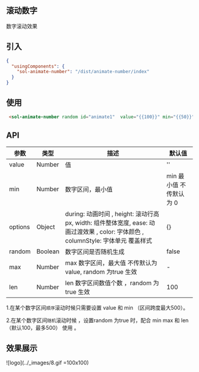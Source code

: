 ## 滚动数字

数字滚动效果

## 引入

```json
{
  "usingComponents": {
    "sol-animate-number": "/dist/animate-number/index"
  }
}
```

## 使用

 
```html
 <sol-animate-number random id="animate1"  value="{{100}}" min="{{50}}" max="{{150}}" len="{{100}}" options="{{options}}"></sol-animate-number>

```


## API

| 参数        | 类型     | 描述                         | 默认值 |
| ----------- | -------- | ---------------------------- | ------ |
| value        | Number    |  值   | ''   |
| min           | Number   | 数字区间，最小值 |    min 最小值 不传默认为 0  |
| options       | Object |    during: 动画时间 , height: 滚动行高 px,  width: 组件整体宽度,  ease: 动画过渡效果 , color: 字体颜色 , columnStyle: 字体单元 覆盖样式       |    {}  |
| random        | Boolean    |  数字区间是否随机生成   | false   |
| max          | Number |max 数字区间，最大值 不传默认为 value, random 为true 生效     |  -    |
| len           | Number | len 数字区间数值个数 ，random 为true 生效        | 100     |

1.在某个数字区间`顺序`滚动时候只需要设置 value 和 min （区间跨度最大500）。  

2.在某个数字区间`随机`滚动时候 ，设置random 为true 时，配合 min  max 和 len（默认100，最多500） 使用 。
 
## 效果展示

![logo](../_images/8.gif =100x100)
